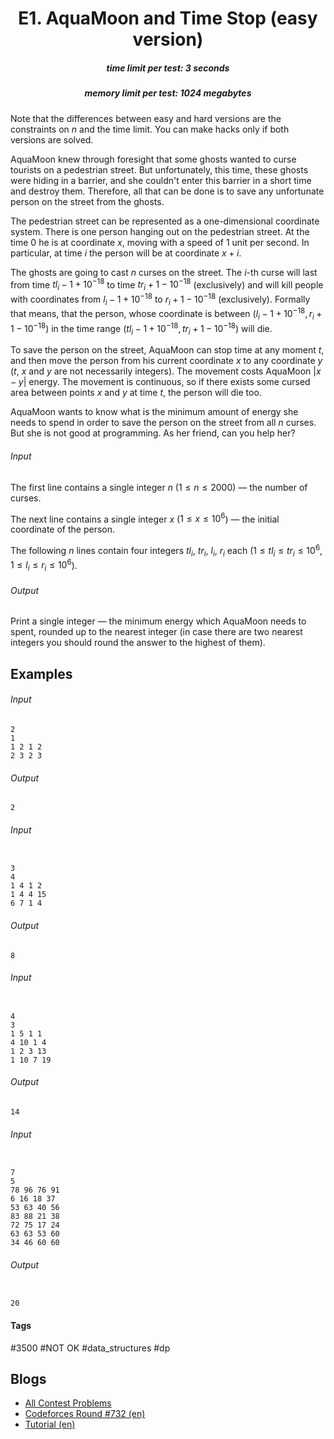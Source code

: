 <h1 style='text-align: center;'> E1. AquaMoon and Time Stop (easy version)</h1>

<h5 style='text-align: center;'>time limit per test: 3 seconds</h5>
<h5 style='text-align: center;'>memory limit per test: 1024 megabytes</h5>

Note that the differences between easy and hard versions are the constraints on $n$ and the time limit. You can make hacks only if both versions are solved.

AquaMoon knew through foresight that some ghosts wanted to curse tourists on a pedestrian street. But unfortunately, this time, these ghosts were hiding in a barrier, and she couldn't enter this barrier in a short time and destroy them. Therefore, all that can be done is to save any unfortunate person on the street from the ghosts.

The pedestrian street can be represented as a one-dimensional coordinate system. There is one person hanging out on the pedestrian street. At the time $0$ he is at coordinate $x$, moving with a speed of $1$ unit per second. In particular, at time $i$ the person will be at coordinate $x+i$.

The ghosts are going to cast $n$ curses on the street. The $i$-th curse will last from time $tl_i-1+10^{-18}$ to time $tr_i+1-10^{-18}$ (exclusively) and will kill people with coordinates from $l_i-1+10^{-18}$ to $r_i+1-10^{-18}$ (exclusively). Formally that means, that the person, whose coordinate is between $(l_i-1+10^{-18},r_i+1-10^{-18})$ in the time range $(tl_i-1+10^{-18},tr_i+1-10^{-18})$ will die.

To save the person on the street, AquaMoon can stop time at any moment $t$, and then move the person from his current coordinate $x$ to any coordinate $y$ ($t$, $x$ and $y$ are not necessarily integers). The movement costs AquaMoon $|x-y|$ energy. The movement is continuous, so if there exists some cursed area between points $x$ and $y$ at time $t$, the person will die too.

AquaMoon wants to know what is the minimum amount of energy she needs to spend in order to save the person on the street from all $n$ curses. But she is not good at programming. As her friend, can you help her?

###### Input

The first line contains a single integer $n$ ($1\le n\le 2000$) — the number of curses.

The next line contains a single integer $x$ ($1\le x\le 10^6$) — the initial coordinate of the person.

The following $n$ lines contain four integers $tl_i$, $tr_i$, $l_i$, $r_i$ each ($1\le tl_i\le tr_i\le 10^6$, $1\le l_i\le r_i\le 10^6$).

###### Output

Print a single integer — the minimum energy which AquaMoon needs to spent, rounded up to the nearest integer (in case there are two nearest integers you should round the answer to the highest of them).

## Examples

###### Input


```text
2
1
1 2 1 2
2 3 2 3
```
###### Output


```text
2
```
###### Input

```text

3
4
1 4 1 2
1 4 4 15
6 7 1 4

```
###### Output


```text
8
```
###### Input

```text

4
3
1 5 1 1
4 10 1 4
1 2 3 13
1 10 7 19

```
###### Output


```text
14
```
###### Input

```text

7
5
78 96 76 91
6 16 18 37
53 63 40 56
83 88 21 38
72 75 17 24
63 63 53 60
34 46 60 60

```
###### Output


```text

20
```


#### Tags 

#3500 #NOT OK #data_structures #dp 

## Blogs
- [All Contest Problems](../Codeforces_Round_732_(Div._1).md)
- [Codeforces Round #732 (en)](../blogs/Codeforces_Round_732_(en).md)
- [Tutorial (en)](../blogs/Tutorial_(en).md)
